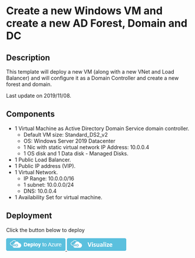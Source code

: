 # Create a new Windows VM and create a new AD Forest, Domain and DC


## Description
This template will deploy a new VM (along with a new VNet and Load Balancer) and will configure it as a Domain Controller and create a new forest and domain.

Last update on 2019/11/08.

## Components
- 1 Virtual Machine as Active Directory Domain Service domain controller.
  - Default VM size: Standard_DS2_v2
  - OS: Windows Server 2019 Datacenter
  - 1 Nic with static virtual network IP Address: 10.0.0.4
  - 1 OS disk and 1 Data disk - Managed Disks. 
- 1 Public Load Balancer.
- 1 Public IP address (VIP).
- 1 Virtual Network.
  - IP Range: 10.0.0.0/16
  - 1 subnet: 10.0.0.0/24
  - DNS: 10.0.0.4
- 1 Availability Set for virtual machine.


## Deployment
Click the button below to deploy

<a href="https://portal.azure.com/#create/Microsoft.Template/uri/https%3A%2F%2Fraw.githubusercontent.com%2Fwellsluo%2FAzureStack-QuickStart-Templates%2Fwellsluo-dev%2Factive-directory-new-domain%2Fazuredeploy.json" target="_blank">
    <img src="https://raw.githubusercontent.com/Azure/azure-quickstart-templates/master/1-CONTRIBUTION-GUIDE/images/deploytoazure.png"/>
</a>
<a href="http://armviz.io/#/?load=https%3A%2F%2Fraw.githubusercontent.com%2Fwellsluo%2FAzureStack-QuickStart-Templates%2Fwellsluo-dev%2Factive-directory-new-domain%2Fazuredeploy.json" target="_blank">
    <img src="https://raw.githubusercontent.com/Azure/azure-quickstart-templates/master/1-CONTRIBUTION-GUIDE/images/visualizebutton.png"/>
</a>

